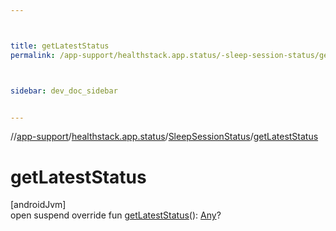 ```yaml
---



title: getLatestStatus
permalink: /app-support/healthstack.app.status/-sleep-session-status/get-latest-status.html



sidebar: dev_doc_sidebar


---
```




//[app-support](/app-support.html)/[healthstack.app.status](../index.html)/[SleepSessionStatus](index.html)/[getLatestStatus](get-latest-status.html)



# getLatestStatus



[androidJvm]\
open suspend override fun [getLatestStatus](get-latest-status.html)(): [Any](https://kotlinlang.org/api/latest/jvm/stdlib/kotlin/-any/index.html)?






